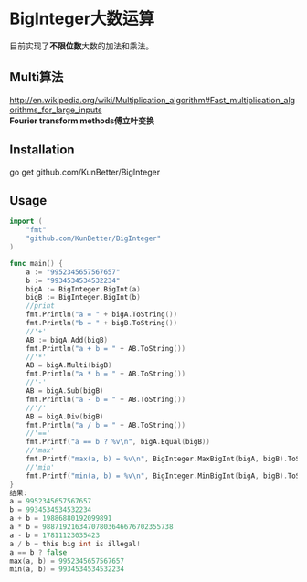 BigInteger大数运算
==========
目前实现了**不限位数**大数的加法和乘法。

Multi算法
-----
http://en.wikipedia.org/wiki/Multiplication_algorithm#Fast_multiplication_algorithms_for_large_inputs  
**Fourier transform methods傅立叶变换**

Installation
-----
go get github.com/KunBetter/BigInteger

Usage
-----
```go
import (
	"fmt"
	"github.com/KunBetter/BigInteger"
)

func main() {
	a := "9952345657567657"
	b := "9934534534532234"
	bigA := BigInteger.BigInt(a)
	bigB := BigInteger.BigInt(b)
	//print
	fmt.Println("a = " + bigA.ToString())
	fmt.Println("b = " + bigB.ToString())
	//'+'
	AB := bigA.Add(bigB)
	fmt.Println("a + b = " + AB.ToString())
	//'*'
	AB = bigA.Multi(bigB)
	fmt.Println("a * b = " + AB.ToString())
	//'-'
	AB = bigA.Sub(bigB)
	fmt.Println("a - b = " + AB.ToString())
	//'/'
	AB = bigA.Div(bigB)
	fmt.Println("a / b = " + AB.ToString())
	//'=='
	fmt.Printf("a == b ? %v\n", bigA.Equal(bigB))
	//'max'
	fmt.Printf("max(a, b) = %v\n", BigInteger.MaxBigInt(bigA, bigB).ToString())
	//'min'
	fmt.Printf("min(a, b) = %v\n", BigInteger.MinBigInt(bigA, bigB).ToString())
}
结果:
a = 9952345657567657
b = 9934534534532234
a + b = 19886880192099891
a * b = 98871921634707803646676702355738
a - b = 17811123035423
a / b = this big int is illegal!
a == b ? false
max(a, b) = 9952345657567657
min(a, b) = 9934534534532234
```